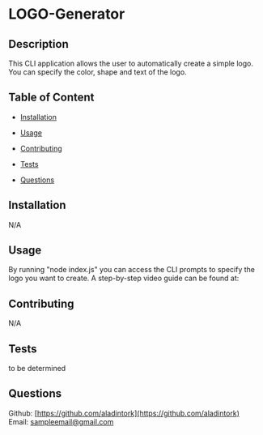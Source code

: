 # LOGO-Generator 

  ## Description
  
  This CLI application allows the user to automatically create a simple logo. You can specify the color, shape and text of the logo.

  ## Table of Content

  - [Installation](#installation) <br />
  - [Usage](#usage) <br />
  
  - [Contributing](#contributing) <br />
  - [Tests](#tests) <br />
  - [Questions](#questions) 
  
  ## Installation
  
  N/A
  
  ## Usage
  
  By running "node index.js" you can access the CLI prompts to specify the logo you want to create. A step-by-step video guide can be found at:
  
  
  
  ## Contributing
  
  N/A
  
  ## Tests
  
  to be determined
  
  ## Questions
  
  Github: [https://github.com/aladintork](https://github.com/aladintork) <br />
  Email: [sampleemail@gmail.com](mailto:sampleemail@gmail.com)
  
